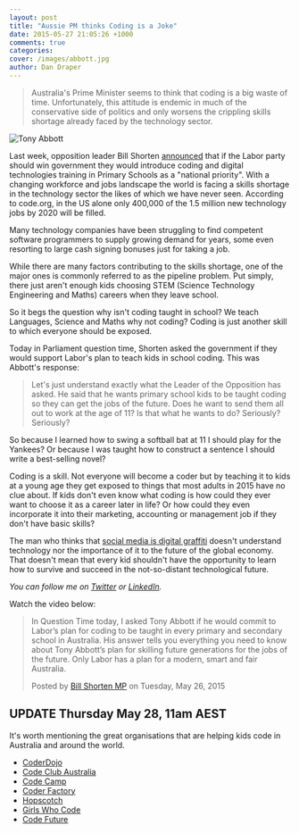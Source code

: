 ```yaml
---
layout: post
title: "Aussie PM thinks Coding is a Joke"
date: 2015-05-27 21:05:26 +1000
comments: true
categories: 
cover: /images/abbott.jpg
author: Dan Draper
---
```


> Australia's Prime Minister seems to think that coding is a big waste of time. Unfortunately, this attitude is endemic in much of the conservative side of politics and only worsens the crippling skills shortage already faced by the technology sector.

![Tony Abbott](/images/abbott.jpg)

Last week, opposition leader Bill Shorten [announced](http://www.itnews.com.au/News/404041,shorten-wants-all-school-kids-to-learn-to-code.aspx) that if the Labor party should win government they would introduce coding and digital technologies training in Primary Schools as a "national priority".
With a changing workforce and jobs landscape the world is facing a skills shortage in the technology sector the likes of which we have never seen. According to code.org, in the US alone only 400,000 of the 1.5 million new technology jobs by 2020 will be filled.

Many technology companies have been struggling to find competent software programmers to supply growing demand for years, some even resorting to large cash signing bonuses just for taking a job.

While there are many factors contributing to the skills shortage, one of the major ones is commonly referred to as the pipeline problem. Put simply, there just aren't enough kids choosing STEM (Science Technology Engineering and Maths) careers when they leave school.

So it begs the question why isn't coding taught in school? We teach Languages, Science and Maths why not coding? Coding is just another skill to which everyone should be exposed.

Today in Parliament question time, Shorten asked the government if they would support Labor's plan to teach kids in school coding. This was Abbott's response:

<blockquote>Let's just understand exactly what the Leader of the Opposition has asked. He said that he wants primary school kids to be taught coding so they can get the jobs of the future. Does he want to send them all out to work at the age of 11? Is that what he wants to do? Seriously? Seriously?</blockquote>

So because I learned how to swing a softball bat at 11 I should play for the Yankees? Or because I was taught how to construct a sentence I should write a best-selling novel?

Coding is a skill. Not everyone will become a coder but by teaching it to kids at a young age they get exposed to things that most adults in 2015 have no clue about. If kids don't even know what coding is how could they ever want to choose it as a career later in life? Or how could they even incorporate it into their marketing, accounting or management job if they don't have basic skills?

The man who thinks that [social media is digital graffiti](http://www.theage.com.au/it-pro/government-it/tony-abbott-dismisses-social-media-as-electronic-graffiti-again-20150126-12yg26.html) doesn't understand technology nor the importance of it to the future of the global economy. That doesn't mean that every kid shouldn't have the opportunity to learn how to survive and succeed in the not-so-distant technological future.

_You can follow me on [Twitter](https://twitter.com/danieldraper) or [LinkedIn](https://au.linkedin.com/in/ddraper)._

Watch the video below:

<div id="fb-root"></div><script>(function(d, s, id) {  var js, fjs = d.getElementsByTagName(s)[0];  if (d.getElementById(id)) return;  js = d.createElement(s); js.id = id;  js.src = "//connect.facebook.net/en_US/sdk.js#xfbml=1&version=v2.3";  fjs.parentNode.insertBefore(js, fjs);}(document, 'script', 'facebook-jssdk'));</script><div class="fb-video" data-allowfullscreen="true" data-href="https://www.facebook.com/BillShorten/videos/833963683306861/"><div class="fb-xfbml-parse-ignore"><blockquote cite="/BillShorten/videos/833963683306861/"><a href="/BillShorten/videos/833963683306861/"></a><p>In Question Time today, I asked Tony Abbott if he would commit to Labor’s plan for coding to be taught in every primary and secondary school in Australia. His answer tells you everything you need to know about Tony Abbott’s plan for skilling future generations for the jobs of the future. Only Labor has a plan for a modern, smart and fair Australia.</p>Posted by <a href="https://www.facebook.com/BillShorten">Bill Shorten MP</a> on Tuesday, May 26, 2015</blockquote></div></div>

## UPDATE Thursday May 28, 11am AEST

It's worth mentioning the great organisations that are helping kids code in Australia and around the world.

* [CoderDojo](https://coderdojo.com/)
* [Code Club Australia](http://www.codeclubau.org/)
* [Code Camp](http://www.codecamp.com.au/)
* [Coder Factory](http://coderfactory.com)
* [Hopscotch](http://gethopscotch.com)
* [Girls Who Code](http://girlswhocode.com)
* [Code Future](http://www.codefuture.org/)
